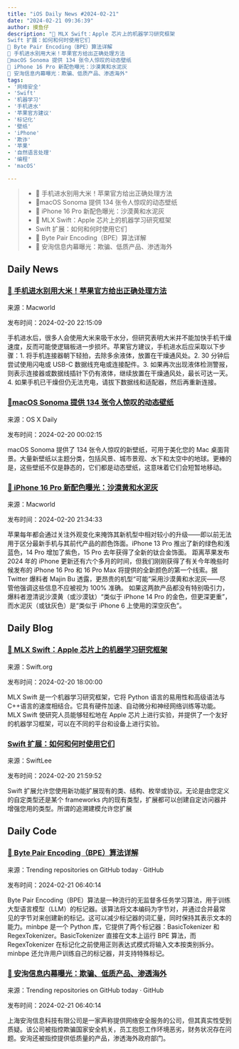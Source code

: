 ```yaml
---
title: "iOS Daily News #2024-02-21"
date: "2024-02-21 09:36:39"
author: 摸鱼仔
description: "🌟 MLX Swift：Apple 芯片上的机器学习研究框架
Swift 扩展：如何和何时使用它们
🌟 Byte Pair Encoding（BPE）算法详解
📱 手机进水别用大米！苹果官方给出正确处理方法
🌟macOS Sonoma 提供 134 张令人惊叹的动态壁纸
🎉 iPhone 16 Pro 新配色曝光：沙漠黄和水泥灰
🚨 安洵信息内幕曝光：欺骗、低质产品、渗透海外"
tags: 
- '网络安全'
- 'Swift'
- '机器学习'
- '手机进水'
- '苹果官方建议'
- '标记化'
- '壁纸'
- 'iPhone'
- '欺诈'
- '苹果'
- '自然语言处理'
- '编程'
- 'macOS'

---
```


> - 📱 手机进水别用大米！苹果官方给出正确处理方法
> - 🌟macOS Sonoma 提供 134 张令人惊叹的动态壁纸
> - 🎉 iPhone 16 Pro 新配色曝光：沙漠黄和水泥灰
> - 🌟 MLX Swift：Apple 芯片上的机器学习研究框架
> - Swift 扩展：如何和何时使用它们
> - 🌟 Byte Pair Encoding（BPE）算法详解
> - 🚨 安洵信息内幕曝光：欺骗、低质产品、渗透海外

## Daily News

### [📱 手机进水别用大米！苹果官方给出正确处理方法](https://www.macworld.com/article/2239742/iphone-liquid-damage-dry-rice.html)

来源：Macworld

发布时间：2024-02-20 22:15:09

手机进水后，很多人会使用大米来吸干水分，但研究表明大米并不能加快手机干燥速度，反而可能使逻辑板进一步损坏。苹果官方建议，手机进水后应采取以下步骤：1. 将手机连接器朝下轻拍，去除多余液体，放置在干燥通风处。2. 30 分钟后尝试使用闪电或 USB-C 数据线充电或连接配件。3. 如果再次出现液体检测警报，则表示连接器或数据线插针下仍有液体，继续放置在干燥通风处，最长可达一天。4. 如果手机已干燥但仍无法充电，请拔下数据线和适配器，然后再重新连接。

### [🌟macOS Sonoma 提供 134 张令人惊叹的动态壁纸](https://osxdaily.com/2024/02/19/how-to-use-134-new-aerial-wallpapers-in-macos-sonoma/)

来源：OS X Daily

发布时间：2024-02-20 00:02:15

macOS Sonoma 提供了 134 张令人惊叹的新壁纸，可用于美化您的 Mac 桌面背景。大量新壁纸以主题分类，包括风景、城市景观、水下和太空中的地球。更棒的是，这些壁纸不仅是静态的，它们都是动态壁纸，这意味着它们会短暂地移动。

### [🎉 iPhone 16 Pro 新配色曝光：沙漠黄和水泥灰](https://www.macworld.com/article/2241884/iphone-16-pro-colors-desert-yellow-cement-gray.html)

来源：Macworld

发布时间：2024-02-20 21:34:33

苹果每年都会通过关注外观变化来掩饰其新机型中相对较小的升级——即以前无法用于区分最新手机与其前代产品的颜色饰面。iPhone 13 Pro 推出了新的绿色和浅蓝色，14 Pro 增加了紫色，15 Pro 去年获得了全新的钛合金饰面。
距离苹果发布 2024 年的 iPhone 更新还有六个多月的时间，但我们刚刚获得了有关今年晚些时候发布的 iPhone 16 Pro 和 16 Pro Max 将提供的全新颜色的第一个线索。据 Twitter 爆料者 Majin Bu 透露，更昂贵的机型“可能”采用沙漠黄和水泥灰——尽管他强调这些信息不应被视为 100% 准确。
如果这两款产品都没有特别吸引力，爆料者澄清说沙漠黄（或沙漠钛）“类似于 iPhone 14 Pro 的金色，但更深更重”，而水泥灰（或钛灰色）是“类似于 iPhone 6 上使用的深空灰色”。

## Daily Blog

### [🌟 MLX Swift：Apple 芯片上的机器学习研究框架](https://swift.org/blog/mlx-swift/)

来源：Swift.org

发布时间：2024-02-20 18:00:00

MLX Swift 是一个机器学习研究框架，它将 Python 语言的易用性和高级语法与 C++语言的速度相结合。它具有硬件加速、自动微分和神经网络训练等功能。MLX Swift 使研究人员能够轻松地在 Apple 芯片上进行实验，并提供了一个友好的机器学习框架，可以在不同的平台和设备上进行实验。

### [Swift 扩展：如何和何时使用它们](https://www.avanderlee.com/swift/extensions/)

来源：SwiftLee

发布时间：2024-02-20 21:59:52

Swift 扩展允许您使用新功能扩展现有的类、结构、枚举或协议。无论是由您定义的自定类型还是某个 frameworks 内的现有类型，扩展都可以创建自定访问器并增强您用的类型。所谓的追溯建模允许您扩展

## Daily Code

### [🌟 Byte Pair Encoding（BPE）算法详解](https://github.com/karpathy/minbpe)

来源：Trending repositories on GitHub today · GitHub

发布时间：2024-02-21 06:40:14

Byte Pair Encoding（BPE）算法是一种流行的无监督多任务学习算法，用于训练大型语言模型（LLM）的标记器。该算法将文本编码为字节对，并通过合并最常见的字节对来创建新的标记。这可以减少标记器的词汇量，同时保持其表示文本的能力。minbpe 是一个 Python 库，它提供了两个标记器：BasicTokenizer 和 RegexTokenizer。BasicTokenizer 直接在文本上运行 BPE 算法，而 RegexTokenizer 在标记化之前使用正则表达式模式将输入文本按类别拆分。minbpe 还允许用户训练自己的标记器，并支持特殊标记。

### [🚨 安洵信息内幕曝光：欺骗、低质产品、渗透海外](https://github.com/I-S00N/I-S00N)

来源：Trending repositories on GitHub today · GitHub

发布时间：2024-02-21 06:40:14

上海安洵信息科技有限公司是一家声称提供网络安全服务的公司，但其真实性受到质疑。该公司被指控欺骗国家安全机关，员工抱怨工作环境恶劣，财务状况存在问题。安洵还被指控提供低质量的产品，渗透海外政府部门。
